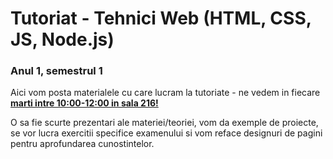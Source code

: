 # Tutoriat - Tehnici Web (HTML, CSS, JS, Node.js)
### Anul 1, semestrul 1
Aici vom posta materialele cu care lucram la tutoriate - ne vedem in fiecare <ins><b>marti intre 10:00-12:00 in sala 216!</b></ins>

O sa fie scurte prezentari ale materiei/teoriei, vom da exemple de proiecte, se vor lucra exercitii specifice examenului si vom reface designuri de pagini pentru aprofundarea cunostintelor.